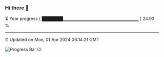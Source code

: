 ### Hi there 👋

⏳ Year progress { ███████▁▁▁▁▁▁▁▁▁▁▁▁▁▁▁▁▁▁▁▁▁▁▁ } 24.93 %

---

⏰ Updated on Mon, 01 Apr 2024 06:14:21 GMT

![Progress Bar CI](https://github.com/liununu/liununu/workflows/Progress%20Bar%20CI/badge.svg)

